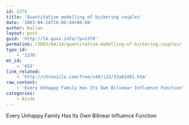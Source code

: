 ```yaml
---
id: 1378
title: 'Quantitative modelling of bickering couples'
date: '2003-04-24T16:06:04+00:00'
author: Kellan
layout: post
guid: 'http://lm.quxx.info/?p=1378'
permalink: /2003/04/24/quantitative-modelling-of-bickering-couples/
typo_id:
    - '1376'
mt_id:
    - '653'
link_related:
    - 'http://chronicle.com/free/v49/i33/33a01401.htm'
raw_content:
    - 'Every Unhappy Family Has Its Own Bilinear Influence Function'
categories:
    - Aside
---
```


Every Unhappy Family Has Its Own Bilinear Influence Function